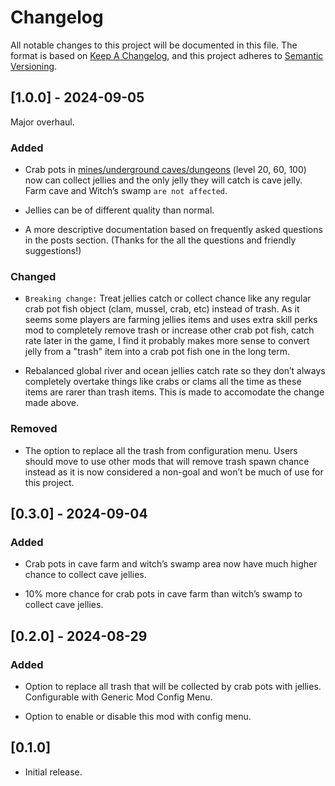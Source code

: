 # Changelog

All notable changes to this project will be documented in this file. The
format is based on [Keep A
Changelog](https://keepachangelog.com/en/1.1.0/), and this project
adheres to [Semantic Versioning](https://semver.org/spec/v2.0.0.html).

## \[1.0.0\] - 2024-09-05

Major overhaul.

### Added

- Crab pots in [mines/underground
  caves/dungeons](https://stardewvalleywiki.com/The_Mines) (level 20,
  60, 100) now can collect jellies and the only jelly they will catch is
  cave jelly. Farm cave and Witch’s swamp `are not affected`.

- Jellies can be of different quality than normal.

- A more descriptive documentation based on frequently asked questions
  in the posts section. (Thanks for the all the questions and friendly
  suggestions!)

### Changed

- `Breaking change:` Treat jellies catch or collect chance like any
  regular crab pot fish object (clam, mussel, crab, etc) instead of
  trash. As it seems some players are farming jellies items and uses
  extra skill perks mod to completely remove trash or increase other
  crab pot fish, catch rate later in the game, I find it probably makes
  more sense to convert jelly from a "trash" item into a crab pot fish
  one in the long term.

- Rebalanced global river and ocean jellies catch rate so they don’t
  always completely overtake things like crabs or clams all the time as
  these items are rarer than trash items. This is made to accomodate the
  change made above.

### Removed

- The option to replace all the trash from configuration menu. Users
  should move to use other mods that will remove trash spawn chance
  instead as it is now considered a non-goal and won’t be much of use
  for this project.

## \[0.3.0\] - 2024-09-04

### Added

- Crab pots in cave farm and witch’s swamp area now have much higher
  chance to collect cave jellies.

- 10% more chance for crab pots in cave farm than witch’s swamp to
  collect cave jellies.

## \[0.2.0\] - 2024-08-29

### Added

- Option to replace all trash that will be collected by crab pots with
  jellies. Configurable with Generic Mod Config Menu.

- Option to enable or disable this mod with config menu.

## \[0.1.0\]

- Initial release.
